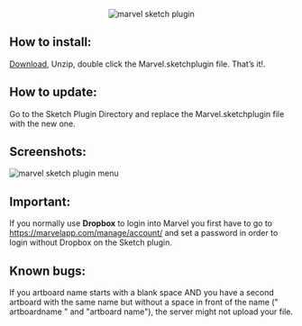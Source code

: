 <p align="center">
<img align="center" src="http://i.imgur.com/O7VuNhD.png" alt="marvel sketch plugin">
</p>

<h2>How to install:</h2>
<p>
<a href="https://github.com/marvelapp/marvelapp_sketchplugin/archive/master.zip">Download</a>, Unzip, double click the Marvel.sketchplugin file. That’s it!. 
</p>

<h2>How to update:</h2>
<p>
Go to the Sketch Plugin Directory and replace the Marvel.sketchplugin file with the new one.
</p>

<h2>Screenshots:</h2>
<p><img src="http://i.imgur.com/Gw8VuPI.png" alt="marvel sketch plugin menu"></p>

<h2>Important:</h2>
<p>If you normally use <b>Dropbox</b> to login into Marvel you first have to go to <a href= "https://marvelapp.com/manage/account/">https://marvelapp.com/manage/account/</a> and set a password in order to login without Dropbox on the Sketch plugin.</p>

<h2>Known bugs:</h2>
<p>If you artboard name starts with a blank space AND you have a second artboard with the same name but without a space in front of the name (" artboardname " and "artboard name"), the server might not upload your file. </p>
